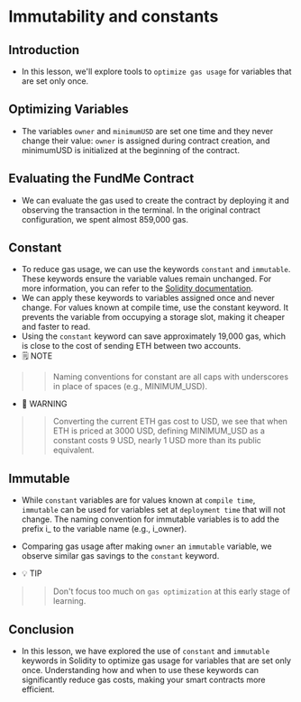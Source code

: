 # Immutability and constants

## Introduction
- In this lesson, we'll explore tools to `optimize gas usage` for variables that are set only once.

## Optimizing Variables
- The variables `owner` and `minimumUSD` are set one time and they never change their value: `owner` is assigned during contract creation, and minimumUSD is initialized at the beginning of the contract.

## Evaluating the FundMe Contract
- We can evaluate the gas used to create the contract by deploying it and observing the transaction in the terminal. In the original contract configuration, we spent almost 859,000 gas.

## Constant
- To reduce gas usage, we can use the keywords `constant` and `immutable`. These keywords ensure the variable values remain unchanged. For more information, you can refer to the [Solidity documentation](https://docs.soliditylang.org/en/v0.8.26/).
- We can apply these keywords to variables assigned once and never change. For values known at compile time, use the constant keyword. It prevents the variable from occupying a storage slot, making it cheaper and faster to read.
- Using the `constant` keyword can save approximately 19,000 gas, which is close to the cost of sending ETH between two accounts.
- 🗒️ NOTE

>> Naming conventions for constant are all caps with underscores in place of spaces (e.g., MINIMUM_USD).

- 🚧 WARNING

>> Converting the current ETH gas cost to USD, we see that when ETH is priced at 3000 USD, defining MINIMUM_USD as a constant costs 9 USD, nearly 1 USD more than its public equivalent.

## Immutable
- While `constant` variables are for values known at `compile time`, `immutable` can be used for variables set at `deployment time` that will not change. The naming convention for immutable variables is to add the prefix i_ to the variable name (e.g., i_owner).
- Comparing gas usage after making `owner` an `immutable` variable, we observe similar gas savings to the `constant` keyword.

- 💡 TIP

>> Don't focus too much on `gas optimization` at this early stage of learning.

## Conclusion
- In this lesson, we have explored the use of `constant` and `immutable` keywords in Solidity to optimize gas usage for variables that are set only once. Understanding how and when to use these keywords can significantly reduce gas costs, making your smart contracts more efficient.
